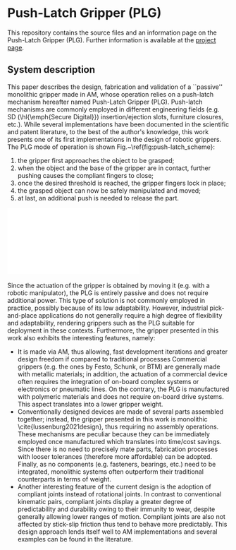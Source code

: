 # Push-Latch Gripper (PLG) 

This repository contains the source files and an information page on the Push-Latch Gripper (PLG).
Further information is available at the [project page](https://made-iit.github.io/plg/).

## System description

This paper describes the design, fabrication and validation of a ``passive'' monolithic gripper made in AM, whose operation relies on a push-latch mechanism hereafter named Push-Latch Gripper (PLG).
Push-latch mechanisms are commonly employed in different engineering fields (e.g. SD (\hl{\emph{Secure Digital}}) insertion/ejection slots, furniture closures, etc.). While several implementations have been documented in the scientific and patent literature, to the best of the author's knowledge, this work presents one of its first implementations in the design of robotic grippers.
The PLG mode of operation is shown Fig.~\ref{fig:push-latch_scheme}: 
1. the gripper first approaches the object to be grasped; 
2. when the object and the base of the gripper are in contact, further pushing causes the compliant fingers to close; 
3. once the desired threshold is reached, the gripper fingers lock in place; 
4. the grasped object can now be safely manipulated and moved; 
5. at last, an additional push is needed to release the part. 

![Force](/Images/grasping_force.pdf "Optional title")

Since the actuation of the gripper is obtained by moving it (e.g. with a robotic manipulator), the PLG is entirely passive and does not require additional power. This type of solution is not commonly employed in practice, possibly because of its low adaptability. However, industrial pick-and-place applications do not generally require a high degree of flexibility and adaptability, rendering grippers such as the PLG suitable for deployment in these contexts.
Furthermore, the gripper presented in this work also exhibits the interesting features, namely: 

* It is made via AM, thus allowing, fast development iterations and greater design freedom if compared to traditional processes Commercial grippers (e.g. the ones by Festo, Schunk, or BTM) are generally made with metallic materials; in addition, the actuation of a commercial device often requires the integration of on-board complex systems or electronics or pneumatic lines. On the contrary, the PLG is manufactured with polymeric materials and does not require on-board drive systems.
This aspect translates into a lower gripper weight.
* Conventionally designed devices are made of several parts assembled together; instead, the gripper presented in this work is monolithic \cite{lussenburg2021design}, thus requiring no assembly operations.
These mechanisms are peculiar because they can be immediately employed once manufactured which translates into time/cost savings.
Since there is no need to precisely mate parts, fabrication processes with looser tolerances (therefore more affordable) can be adopted.
Finally, as no components (e.g. fasteners, bearings, etc.) need to be integrated,  monolithic systems often outperform their traditional counterparts in terms of weight.
* Another interesting feature of the current design is the adoption of compliant joints instead of rotational joints.
In contrast to conventional kinematic pairs, compliant joints display a greater degree of predictability and durability owing to their immunity to wear, despite generally allowing lower ranges of motion.
Compliant joints are also not affected by stick-slip friction thus tend to behave more predictably.
This design approach lends itself well to AM implementations and several examples can be found in the literature.
